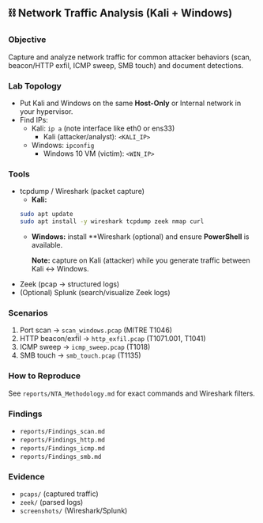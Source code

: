  ## ⛓ Network Traffic Analysis (Kali + Windows)
 ### Objective 
Capture and analyze network traffic for common attacker behaviors (scan, beacon/HTTP exfil, ICMP sweep, SMB touch) and document detections.

### Lab Topology
- Put Kali and Windows on the same **Host-Only** or Internal network in your hypervisor.
- Find IPs:
   + Kali: `ip a` (note interface like eth0 or ens33)
     + Kali (attacker/analyst): `<KALI_IP>`
   + Windows: `ipconfig`
     + Windows 10 VM (victim): `<WIN_IP>`

### Tools
- tcpdump / Wireshark (packet capture)
  + **Kali:**
   ```Bash
   sudo apt update
   sudo apt install -y wireshark tcpdump zeek nmap curl
   ```
  + **Windows:** install **Wireshark (optional) and ensure **PowerShell** is available.

    **Note:** capture on Kali (attacker) while you generate traffic between Kali ↔ Windows.
- Zeek (pcap → structured logs)
- (Optional) Splunk (search/visualize Zeek logs)

### Scenarios
1. Port scan → `scan_windows.pcap` (MITRE T1046)
2. HTTP beacon/exfil → `http_exfil.pcap` (T1071.001, T1041)
3. ICMP sweep → `icmp_sweep.pcap` (T1018)
4. SMB touch → `smb_touch.pcap` (T1135)

### How to Reproduce
See `reports/NTA_Methodology.md` for exact commands and Wireshark filters.

### Findings
- `reports/Findings_scan.md`
- `reports/Findings_http.md`
- `reports/Findings_icmp.md`
- `reports/Findings_smb.md`

### Evidence
- `pcaps/` (captured traffic)
- `zeek/` (parsed logs)
- `screenshots/` (Wireshark/Splunk)
